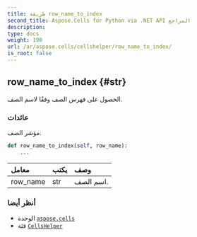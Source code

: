 ```yaml
---
title: طريقة row_name_to_index
second_title: Aspose.Cells for Python via .NET API المراجع
description:
type: docs
weight: 190
url: /ar/aspose.cells/cellshelper/row_name_to_index/
is_root: false
---
```

##  row_name_to_index {#str}
الحصول على فهرس الصف وفقًا لاسم الصف.


###  عائدات

مؤشر الصف.


```python
def row_name_to_index(self, row_name):
    ...
```


| معامل| يكتب| وصف|
| :- | :- | :- |
| row_name | str | اسم الصف.|



###  أنظر أيضا
* الوحدة [`aspose.cells`](../../)
* فئة [`CellsHelper`](/cells/python-net/ar/aspose.cells/cellshelper)
